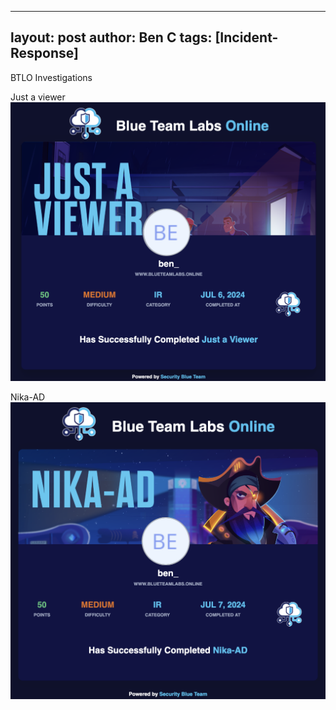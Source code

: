 
---
layout: post
author: Ben C
tags: [Incident-Response]
---

BTLO Investigations 

Just a viewer
 <a href="https://blueteamlabs.online/achievement/share/78202/216" target="_blank">
  <img src="/assets/images/favicon/justaviewer.png" alt="My Achievement">
</a>



Nika-AD
 <a href="https://blueteamlabs.online/achievement/share/78202/211" target="_blank">
  <img src="/assets/images/favicon/nikaad.png" alt="My Achievement">
</a>
